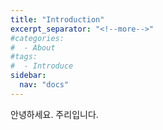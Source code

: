 ```yaml
---
title: "Introduction"
excerpt_separator: "<!--more-->"
#categories:
#  - About
#tags:
#  - Introduce
sidebar:
  nav: "docs"
---
```


안녕하세요. 주리입니다.